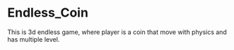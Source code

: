 # Endless_Coin
This is 3d endless game, where player is a coin that move with physics and has multiple level.
